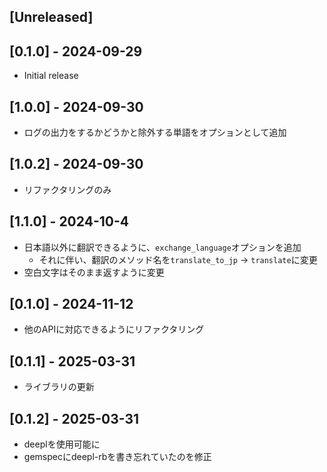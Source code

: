 ## [Unreleased]

## [0.1.0] - 2024-09-29

- Initial release

## [1.0.0] - 2024-09-30

- ログの出力をするかどうかと除外する単語をオプションとして追加

## [1.0.2] - 2024-09-30

- リファクタリングのみ

## [1.1.0] - 2024-10-4

- 日本語以外に翻訳できるように、`exchange_language`オプションを追加
  - それに伴い、翻訳のメソッド名を`translate_to_jp` -> `translate`に変更
- 空白文字はそのまま返すように変更

## [0.1.0] - 2024-11-12

- 他のAPIに対応できるようにリファクタリング

## [0.1.1] - 2025-03-31

- ライブラリの更新

## [0.1.2] - 2025-03-31

- deeplを使用可能に
- gemspecにdeepl-rbを書き忘れていたのを修正